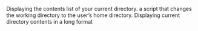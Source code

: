 Displaying the contents list of your current directory.
  a script that changes the working directory to the user’s home directory.
 Displaying current directory contents in a long format
